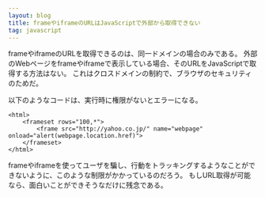 ```yaml
---
layout: blog
title: frameやiframeのURLはJavaScriptで外部から取得できない
tag: javascript
---
```




frameやiframeのURLを取得できるのは、同一ドメインの場合のみである。
外部のWebページをframeやiframeで表示している場合、そのURLをJavaScriptで取得する方法はない。
これはクロスドメインの制約で、ブラウザのセキュリティのためだ。

以下のようなコードは、実行時に権限がないとエラーになる。

~~~~
<html>
	<frameset rows="100,*">
		<frame src="http://yahoo.co.jp/" name="webpage" onload="alert(webpage.location.href)">
	</frameset>
</html>
~~~~

frameやiframeを使ってユーザを騙し、行動をトラッキングするようなことができないように、このような制限がかかっているのだろう。
もしURL取得が可能なら、面白いことができそうなだけに残念である。
